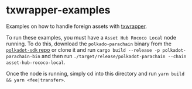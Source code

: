 # txwrapper-examples

Examples on how to handle foreign assets with [txwrapper](https://github.com/paritytech/txwrapper-core/).

To run these examples, you must have a `Asset Hub Rococo Local` node running. To do this,
download the `polkado-parachain` binary from the [`polkadot-sdk` repo](https://github.com/paritytech/polkadot-sdk/releases/latest)
or clone it and run `cargo build --release -p polkadot-parachain-bin` and then run
`./target/release/polkadot-parachain --chain asset-hub-rococo-local`.

Once the node is running, simply cd into this directory and run `yarn build && yarn <fee|transfer>`.
